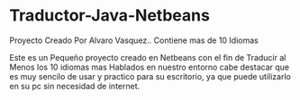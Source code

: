 # Traductor-Java-Netbeans
Proyecto Creado Por Alvaro Vasquez.. Contiene mas de 10 Idiomas


Este es un Pequeño proyecto creado en Netbeans con el fin de Traducir al Menos los 10 idiomas mas Hablados en nuestro entorno
cabe destacar que es muy sencilo de usar y practico para su escritorio, ya que puede utilizarlo en su pc sin necesidad de internet.
